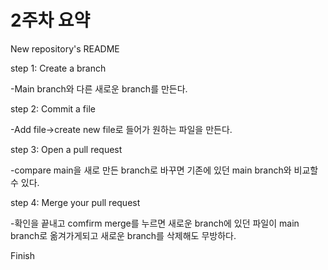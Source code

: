 # 2주차 요약
New repository's README

step 1: Create a branch

-Main branch와 다른 새로운 branch를 만든다.

step 2: Commit a file

-Add file->create new file로 들어가 원하는 파일을 만든다.

step 3: Open a pull request

-compare main을 새로 만든 branch로 바꾸면 기존에 있던 main branch와 비교할 수 있다.

step 4: Merge your pull request

-확인을 끝내고 comfirm merge를 누르면 새로운 branch에 있던 파일이 main branch로 옮겨가게되고 새로운 branch를 삭제해도 무방하다.

Finish
